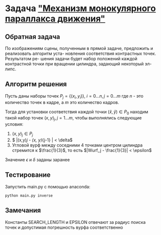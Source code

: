 # Задача ["Механизм монокулярного параллакса движения"](https://drive.google.com/file/d/1SSh4Wd7T_JSN5IjVa__fnB0jshO5S_vE/view)

## Обратная задача 

По изображениям сцены, полученным в прямой задаче, предложить и реализовать алгоритм уста-
новления соответствия контрастных точек. Результатом ре-
шения задачи будет набор положений каждой контрастной точки при вращении цилиндра, задающий некоторый эл-
липс.

## Алгоритм решения

Пусть даны наборы точек $P_j = \{ (x_i , y_i) \}$, $i = 0...n, j = 0...m$ где $n$ - это количество точек в кадре, а $m$ это количество кадров.

Тогда для установки соответствия каждой точки $(\hat{x}, \hat{y}) \in P_0$ находим такой набор точек $(x,y)_j, j = 1...m$, чтобы выполнялись следующие условия:

1. $(x, y)_j \in P_j$
2. $ |(x,y)_j - (x, y)_{j-1} | < 
\delta$
3. Угловой вурф между соседними 4 точками  центром цилиндра стремится к $\frac{1}{3}$, то есть $|Wurf_j - \frac{1}{3}| < \epsilon$

Значение $\epsilon$ и $\delta$ заданы заранее

## Тестирование

Запустить main.py с помощью anaconda:

```python main.py inverse```


## Замечания

Константы SEARCH_LENGTH и EPSILON отвечают за радиус поиска точек и допустимая погрешность вурфа соответственно